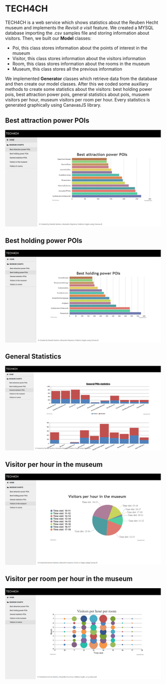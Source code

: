 # TECH4CH

TECH4CH is a web service which shows statistics about the Reuben Hecht museum and implements the *Revisit a visit* feature.
We created a MYSQL database importing the .csv samples file and storing information about visitors.
Then, we built our **Model** classes:
* Poi, this class stores information about the points of interest in the museum
* Visitor, this class stores information about the visitors information
* Room, this class stores information about the rooms in the museum
* Museum, this class stores all the previous information

We implemented **Generator** classes which retrieve data from the database and then create our model classes. After this we coded some auxiliary methods to create some statistics about the visitors: best holding power pois, best attraction power pois, general statistics about pois, musuem visitors per hour, museum visitors per room per hour. Every statistics is generated graphically using CanavasJS library.
## Best attraction power POIs
![Best attraction power POIs](/readme_images/bestAttraction.png)
## Best holding power POIs
![Best holding power POIs](/readme_images/bestHolding.png)
## General Statistics
![General Statistics](/readme_images/generalStats.png)
## Visitor per hour in the museum
![Visitor per hour in the museum](/readme_images/vph.png)
## Visitor per room per hour in the museum
![Visitor per room per hour in the museum](/readme_images/vprh.png)
